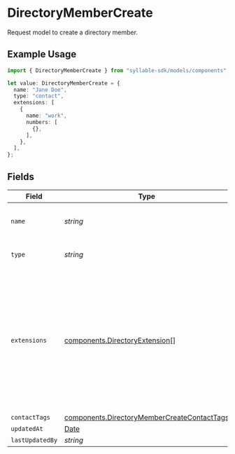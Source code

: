 # DirectoryMemberCreate

Request model to create a directory member.

## Example Usage

```typescript
import { DirectoryMemberCreate } from "syllable-sdk/models/components";

let value: DirectoryMemberCreate = {
  name: "Jane Doe",
  type: "contact",
  extensions: [
    {
      name: "work",
      numbers: [
        {},
      ],
    },
  ],
};
```

## Fields

| Field                                                                                                      | Type                                                                                                       | Required                                                                                                   | Description                                                                                                | Example                                                                                                    |
| ---------------------------------------------------------------------------------------------------------- | ---------------------------------------------------------------------------------------------------------- | ---------------------------------------------------------------------------------------------------------- | ---------------------------------------------------------------------------------------------------------- | ---------------------------------------------------------------------------------------------------------- |
| `name`                                                                                                     | *string*                                                                                                   | :heavy_check_mark:                                                                                         | Name of the directory member                                                                               | Jane Doe                                                                                                   |
| `type`                                                                                                     | *string*                                                                                                   | :heavy_check_mark:                                                                                         | Type of the directory member                                                                               | contact                                                                                                    |
| `extensions`                                                                                               | [components.DirectoryExtension](../../models/components/directoryextension.md)[]                           | :heavy_minus_sign:                                                                                         | List of extensions for the directory member                                                                | [<br/>{<br/>"name": "work",<br/>"numbers": [<br/>{<br/>"number": "+1234567890",<br/>"rules": [<br/>{<br/>"language": "en"<br/>}<br/>]<br/>}<br/>]<br/>}<br/>] |
| `contactTags`                                                                                              | [components.DirectoryMemberCreateContactTags](../../models/components/directorymembercreatecontacttags.md) | :heavy_minus_sign:                                                                                         | N/A                                                                                                        |                                                                                                            |
| `updatedAt`                                                                                                | [Date](https://developer.mozilla.org/en-US/docs/Web/JavaScript/Reference/Global_Objects/Date)              | :heavy_minus_sign:                                                                                         | N/A                                                                                                        |                                                                                                            |
| `lastUpdatedBy`                                                                                            | *string*                                                                                                   | :heavy_minus_sign:                                                                                         | N/A                                                                                                        |                                                                                                            |